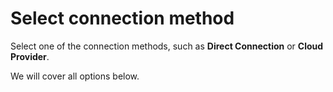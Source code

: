 # Select connection method

Select one of the connection methods, such as **Direct Connection** or **Cloud Provider**.

We will cover all options below.
